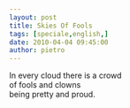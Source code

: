 ```yaml
---
layout: post
title: Skies Of Fools
tags: [speciale,english,]
date: 2010-04-04 09:45:00
author: pietro
---
```

In every cloud there is a crowd<br/>of fools and clowns<br/>being pretty and proud.
